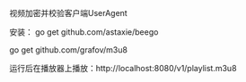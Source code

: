 视频加密并校验客户端UserAgent

安装：
go get github.com/astaxie/beego

go get github.com/grafov/m3u8

运行后在播放器上播放：http://localhost:8080/v1/playlist.m3u8
